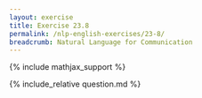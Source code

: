 ```yaml
---
layout: exercise
title: Exercise 23.8
permalink: /nlp-english-exercises/23-8/
breadcrumb: Natural Language for Communication
---
```


{% include mathjax_support %}

<div><i class="arrow-up" data-chapter="nlp-english-exercises" data-exercise="ex_8" data-rating="0"></i></div>
{% include_relative question.md %}
